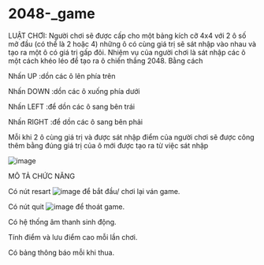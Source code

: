 ﻿# 2048-_game
LUẬT CHƠI:
Người chơi sẽ được cấp cho một bảng kích cỡ 4x4 với 2 ô số mở đầu (có thể là 2 hoặc 4) những ô có cùng giá trị sẽ sát nhập vào nhau và tạo ra một ô có giá trị gấp đôi. Nhiệm vụ của người chơi là sát nhập các ô một cách khéo léo để tạo ra ô chiến thắng 2048. Bằng cách

Nhấn UP :dồn các ô lên phía trên

Nhấn DOWN :dồn các ô xuống phía dưới

Nhấn LEFT :để dồn các ô sang bên trái

Nhấn RIGHT :để dồn các ô sang bên phải

Mỗi khi 2 ô cùng giá trị và được sát nhập điểm của người chơi sẽ được công thêm bằng đúng giá trị của ô mới được tạo ra từ việc sát nhập

![image](https://user-images.githubusercontent.com/125036596/231375440-1082a946-4cbf-4773-8cc5-67473bc3137d.png)

MÔ TẢ CHỨC NĂNG

Có nút resart ![image](https://user-images.githubusercontent.com/125036596/231376470-cbec0248-d52f-4234-8647-804f0f9c1044.png) để bắt đầu/ chơi lại ván game.

Có nút quit ![image](https://user-images.githubusercontent.com/125036596/231376607-df5b4916-fc0e-47c3-8d56-4daf2c738534.png) để thoát game.

Có hệ thống âm thanh sinh động.

Tính điểm và lưu điểm cao mỗi lần chơi.

Có bảng thông báo mỗi khi thua.
